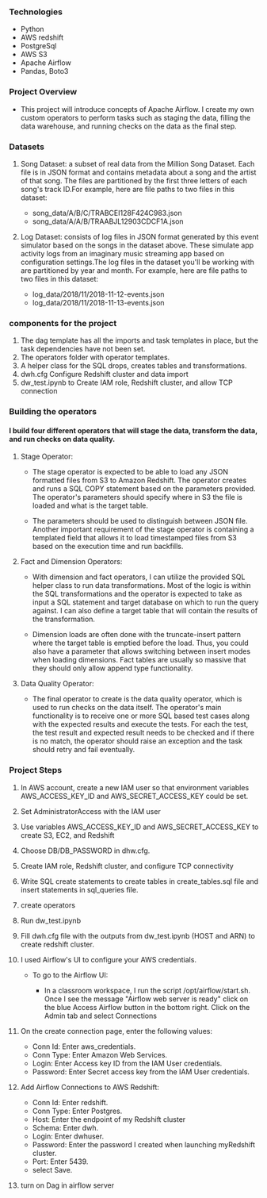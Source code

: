 ### Technologies
* Python
* AWS redshift
* PostgreSql
* AWS S3
* Apache Airflow
* Pandas, Boto3
  
### Project Overview

- This project will introduce concepts of Apache Airflow. I create my own custom operators to perform tasks such as staging the data, filling the data warehouse, and running checks on the data as the final step.

### Datasets

1. Song Dataset: a subset of real data from the Million Song Dataset. Each file is in JSON format and contains metadata about a song and the artist of that song. The files are partitioned by the first three letters of each song's track ID.For example, here are file paths to two files in this dataset:
    - song_data/A/B/C/TRABCEI128F424C983.json
    - song_data/A/A/B/TRAABJL12903CDCF1A.json

2. Log Dataset: consists of log files in JSON format generated by this event simulator based on the songs in the dataset above. These simulate app activity logs from an imaginary music streaming app based on configuration settings.The log files in the dataset you'll be working with are partitioned by year and month. For example, here are file paths to two files in this dataset:
    - log_data/2018/11/2018-11-12-events.json
    - log_data/2018/11/2018-11-13-events.json


### components for the project
1. The dag template has all the imports and task templates in place, but the task dependencies have not been set.
2. The operators folder with operator templates.
3. A helper class for the SQL drops, creates tables and transformations.
4. dwh.cfg Configure Redshift cluster and data import
5. dw_test.ipynb to Create IAM role, Redshift cluster, and allow TCP connection

### Building the operators

#### I build four different operators that will stage the data, transform the data, and run checks on data quality.

1. Stage Operator:
    - The stage operator is expected to be able to load any JSON formatted files from S3 to Amazon Redshift. The operator creates and runs a SQL COPY statement based on the parameters provided. The operator's parameters should specify where in S3 the file is loaded and what is the target table.

    - The parameters should be used to distinguish between JSON file. Another important requirement of the stage operator is containing a templated field that allows it to load timestamped files from S3 based on the execution time and run backfills.

2. Fact and Dimension Operators:
    - With dimension and fact operators, I can utilize the provided SQL helper class to run data transformations. Most of the logic is within the SQL transformations and the operator is expected to take as input a SQL statement and target database on which to run the query against. I can also define a target table that will contain the results of the transformation.

    - Dimension loads are often done with the truncate-insert pattern where the target table is emptied before the load. Thus, you could also have a parameter that allows switching between insert modes when loading dimensions. Fact tables are usually so massive that they should only allow append type functionality.

3. Data Quality Operator:
    - The final operator to create is the data quality operator, which is used to run checks on the data itself. The operator's main functionality is to receive one or more SQL based test cases along with the expected results and execute the tests. For each the test, the test result and expected result needs to be checked and if there is no match, the operator should raise an exception and the task should retry and fail eventually.

### Project Steps

1. In AWS account, create a new IAM user so that environment variables AWS_ACCESS_KEY_ID and AWS_SECRET_ACCESS_KEY could be set.
2. Set AdministratorAccess with the IAM user
3. Use variables AWS_ACCESS_KEY_ID and AWS_SECRET_ACCESS_KEY to create  S3, EC2, and Redshift
4. Choose DB/DB_PASSWORD in dhw.cfg.
5. Create IAM role, Redshift cluster, and configure TCP connectivity
6. Write SQL create statements to create tables in create_tables.sql file and insert statements in sql_queries file.
7. create operators
8. Run dw_test.ipynb
9. Fill dwh.cfg file with the outputs from dw_test.ipynb (HOST and ARN) to create redshift cluster.
10. I used Airflow's UI to configure your AWS credentials.

    - To go to the Airflow UI:

        - In a classroom workspace, I run the script /opt/airflow/start.sh. Once I see the message "Airflow web server is ready" click on the blue Access Airflow button in the bottom right.
Click on the Admin tab and select Connections

11. On the create connection page, enter the following values:
    - Conn Id: Enter aws_credentials.
    - Conn Type: Enter Amazon Web Services.
    - Login: Enter Access key ID from the IAM User credentials.
    - Password: Enter Secret access key from the IAM User credentials.

12. Add Airflow Connections to AWS Redshift:
    - Conn Id: Enter redshift.
    - Conn Type: Enter Postgres.
    - Host: Enter the endpoint of my Redshift cluster
    - Schema: Enter dwh. 
    - Login: Enter dwhuser.
    - Password: Enter the password I created when launching myRedshift cluster.
    - Port: Enter 5439. 
    - select Save.

13. turn on Dag in airflow server
 









